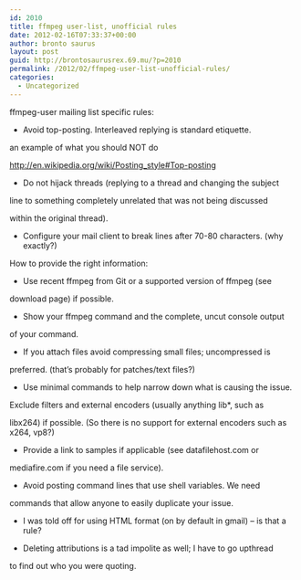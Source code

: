 ```yaml
---
id: 2010
title: ffmpeg user-list, unofficial rules
date: 2012-02-16T07:33:37+00:00
author: bronto saurus
layout: post
guid: http://brontosaurusrex.69.mu/?p=2010
permalink: /2012/02/ffmpeg-user-list-unofficial-rules/
categories:
  - Uncategorized
---
```

ffmpeg-user mailing list specific rules:
  
* Avoid top-posting. Interleaved replying is standard etiquette.
  
an example of what you should NOT do
  
http://en.wikipedia.org/wiki/Posting_style#Top-posting

* Do not hijack threads (replying to a thread and changing the subject
   
line to something completely unrelated that was not being discussed
   
within the original thread).

* Configure your mail client to break lines after 70-80 characters. (why exactly?)

How to provide the right information:
  
* Use recent ffmpeg from Git or a supported version of ffmpeg (see
   
download page) if possible.

* Show your ffmpeg command and the complete, uncut console output
   
of your command.

* If you attach files avoid compressing small files; uncompressed is
   
preferred. (that&#8217;s probably for patches/text files?)

* Use minimal commands to help narrow down what is causing the issue.
   
Exclude filters and external encoders (usually anything lib*, such as
   
libx264) if possible. (So there is no support for external encoders such as x264, vp8?)

* Provide a link to samples if applicable (see datafilehost.com or
   
mediafire.com if you need a file service).

* Avoid posting command lines that use shell variables. We need
   
commands that allow anyone to easily duplicate your issue.

* I was told off for using HTML format (on by default in gmail) &#8211; is that a rule?

* Deleting attributions is a tad impolite as well; I have to go upthread
  
to find out who you were quoting.